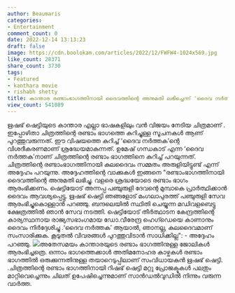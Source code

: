 ```yaml
---
author: Beaumaris
categories:
- Entertainment
comment_count: 0
date: 2022-12-14 13:13:23
draft: false
image: https://cdn.boolokam.com/articles/2022/12/FWFW4-1024x569.jpg
like_count: 28371
share_count: 3730
tags:
- Featured
- kanthara movie
- rishabh shetty
title: കാന്താര രണ്ടാംഭാഗത്തിനായി ദൈവത്തിന്റെ അനുമതി ലഭിച്ചെന്ന് 'ദൈവ നർത്തകൻ'
view_count: 541089
---
```


ഋഷഭ് ഷെട്ടിയുടെ കാന്താര എല്ലാ ഭാഷകളിലും വൻ വിജയം നേടിയ ചിത്രമാണ് . ഇപ്പോഴിതാ ചിത്രത്തിന്റെ രണ്ടാം ഭാഗത്തെ കുറിച്ചുള്ള സൂചനകൾ ആണ് പുറത്തുവരുന്നത്. ഈ വിഷയത്തെ കുറിച്ച് ‘ദൈവ നര്‍ത്തക’ന്റെ വിശദീകരണമാണ് ശ്രദ്ധേയമാകുന്നത്. ഉമേഷ് ഗന്ധകാട് എന്ന ‘ദൈവ നര്‍ത്തക’നാണ് ചിത്രത്തിന്റെ രണ്ടാം ഭാഗത്തിനെ കുറിച്ച് പറയുന്നത്. ചിത്രത്തിന്റെ രണ്ടാംഭാഗത്തിനായി കുലദൈവം സമ്മതം അരുളിയിട്ടുണ്ട് എന്ന് അദ്ദേഹം പറയുന്നു. അദ്ദേഹത്തിന്റെ വാക്കുകൾ ഇങ്ങനെ "രണ്ടാംഭാഗത്തിനായി ദൈവത്തിന്റെ അനുമതി ലഭിച്ചു. വളരെ ശ്രദ്ധയോടെ രണ്ടാം ഭാഗം ആരംഭിക്കണം. ഷെട്ടിയോട് അന്നപ്പ പഞ്ചുരുളി ദേവന്റെ മുമ്പാകെ പ്രാര്‍ത്ഥിക്കാന്‍ ദൈവം ആവശ്യപ്പെട്ടു. ഋഷഭ് ഷെട്ടി ഞങ്ങളോട് മംഗലാപുരത്ത് പഞ്ചുരുളി സേവ ആരംഭിച്ചുകൊള്ളാന്‍ പറഞ്ഞു. ബന്ദലെയില്‍ സ്ഥിതി ചെയ്യുന്ന മഡിവളബെട്ടു ക്ഷേത്രത്തില്‍ ഞാന്‍ സേവ നടത്തി. ഷെട്ടിയോട് തീര്‍ത്ഥാടന കേന്ദ്രത്തിന്റെ കാര്യസ്ഥനായ രാജ്യസഭാംഗമായ ഡോ.വീരേന്ദ്ര ഹെഗ്ഡെയെ കാണാനും ദൈവം നിര്‍ദ്ദേശിച്ചു .‘ദൈവ നര്‍ത്തക’ ആയാല്‍, ഞാനല്ല, കുലദൈവമാണ് സംസാരിക്കുക. കൂടുതല്‍ വിവരങ്ങള്‍ പുറത്തുവിടാന്‍ സാധിക്കില്ല": - അദ്ദേഹം പറഞ്ഞു. ![](https://cdn.boolokam.com/articles/2022/12/FWFW4-1024x569.jpg)അതേസമയം കാന്താരയുടെ രണ്ടാം ഭാഗത്തിനുള്ള ജോലികൾ ആരംഭിച്ചത്രെ. ഒന്നാം ഭാഗത്തെക്കാൾ അതിമനോഹര കാഴ്ചകൾ രണ്ടാം ഭാഗത്തിൽ ഒരുക്കുന്നതിനുള്ള തയാറെടുപ്പിലാണ് സംവിധായകൻ ഋഷഭ് ഷെട്ടി. .ചിത്രത്തിന്റെ രണ്ടാം ഭാഗത്തിനായി റിഷഭ് ഷെട്ടി മറ്റു പ്രോജക്ടുകൾ പലതും മാറ്റിവെച്ചെന്നും ചിലത് ഉപേഷിച്ചെന്നുമാണ് സാൻഡൽവുഡിൽ നിന്നും വരുന്ന വാർത്ത. &nbsp; &nbsp; &nbsp; &nbsp;